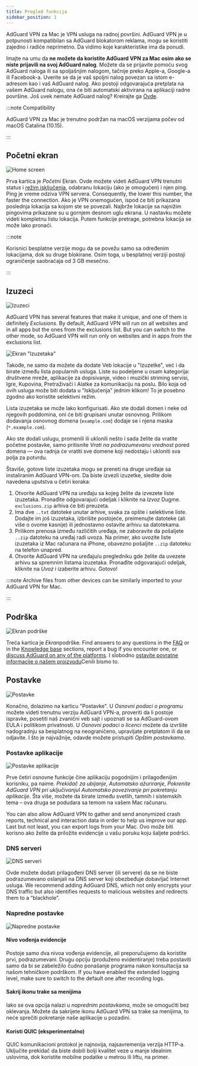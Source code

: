 ```yaml
---
title: Pregled funkcija
sidebar_position: 1
---
```


AdGuard VPN za Mac je VPN usluga na radnoj površini. AdGuard VPN je u potpunosti kompatibilan sa AdGuard blokatorom reklama, mogu se koristiti zajedno i radiće neprimetno. Da vidimo koje karakteristike ima da ponudi.

Imajte na umu da **ne možete da koristite AdGuard VPN za Mac osim ako se niste prijavili na svoj AdGuard nalog**. Možete da se prijavite pomoću svog AdGuard naloga ili sa spoljašnjim nalogom, tačnije preko Apple-a, Google-a ili Facebook-a. Uverite se da je vaš spoljni nalog povezan sa istom e-adresom kao i vaš AdGuard nalog. Ako postoji odgovarajuća pretplata na vašem AdGuard nalogu, ona će biti automatski aktivirana na aplikaciji radne površine. Još uvek nemate AdGuard nalog? Kreirajte ga [Ovde](https://auth.adguard.com/registration.html).

:::note Compatibility

AdGuard VPN za Mac je trenutno podržan na macOS verzijama počev od macOS Catalina (10.15).

:::

## Početni ekran

![Home screen](https://cdn.adguardvpn.com/content/kb/vpn/mac/main_en.png)

Prva kartica je *Početni* Ekran. Ovde možete videti AdGuard VPN trenutni status i [režim isključenja](#exclusions), odabranu lokaciju (ako je omogućen) i njen ping. Ping je vreme odziva VPN servera. Consequently, the lower this number, the faster the connection. Ako je VPN onemogućen, ispod će biti prikazana poslednja lokacija sa kojom ste se povezali. Najbrže lokacije sa najnižim pingovima prikazane su u gornjem desnom uglu ekrana. U nastavku možete videti kompletnu listu lokacija. Putem funkcije pretrage, potrebna lokacija se može lako pronaći.

:::note

Korisnici besplatne verzije mogu da se povežu samo sa određenim lokacijama, dok su druge blokirane. Osim toga, u besplatnoj verziji postoji ograničenje saobraćaja od 3 GB mesečno.

:::

## Izuzeci

![Izuzeci](https://cdn.adguardvpn.com/content/kb/vpn/mac/exclusions_en.png)

AdGuard VPN has several features that make it unique, and one of them is definitely *Exclusions*. By default, AdGuard VPN will run on all websites and in all apps but the ones from the exclusions list. But you can switch to the other mode, so AdGuard VPN will run only on websites and in apps from the exclusions list.

![Ekran "Izuzetaka"](https://cdn.adguardvpn.com/content/kb/vpn/mac/services_en.png)

Takođe, ne samo da možete da dodate Veb lokacije u "Izuzetke", već i da birate između lista popularnih usluga. Liste su podeljene u osam kategorija: društvene mreže, aplikacije za dopisivanje, video i muzički striming servisi, Igre, Kupovina, Pretraživači i Alatke za komunikaciju na poslu. Bilo koja od ovih usluga može biti dodata u "Isključenja" jednim klikom! To je posebno zgodno ako koristite selektivni režim.

Lista izuzetaka se može lako konfigurisati. Ako ste dodali domen i neke od njegovih poddomina, oni će biti grupisani unutar osnovnog. Prilikom dodavanja osnovnog domena (`example.com`) dodaje se i njena maska (`*.example.com`).

Ako ste dodali uslugu, promenili ili uklonili nešto i sada želite da vratite početne postavke, samo pritisnite *Vrati na podrazumevanu vrednost* pored domena — ova radnja će vratiti sve domene koji nedostaju i ukloniti sva polja za potvrdu.

Štaviše, gotove liste izuzetaka mogu se preneti na druge uređaje sa instaliranim AdGuard VPN-om. Da biste izvezli izuzetke, sledite dole navedena uputstva u četiri koraka:

1. Otvorite AdGuard VPN na uređaju sa kojeg želite da izvezete liste izuzetaka. Pronađite odgovarajući odeljak i kliknite na *Izvoz* Dugme. `exclusions.zip` arhiva će biti preuzeta.
2. Ima dve `..txt` datoteke unutar arhive, svaka za opšte i selektivne liste. Dodajte im još izuzetaka, izbrišite postojeće, preimenujte datoteke (ali više o ovome kasnije) ili jednostavno ostavite arhivu sa datotekama.
3. Prilikom prenosa između različitih uređaja, ne zaboravite da pošaljete `..zip` datoteku na uređaj radi uvoza. Na primer, ako uvozite liste izuzetaka iz Mac računara na iPhone, obavezno pošaljite `..zip` datoteku na telefon unapred.
4. Otvorite AdGuard VPN na uređaju/u pregledniku gde želite da uvezete arhivu sa spremnim listama izuzetaka. Pronađite odgovarajući odeljak, kliknite na *Uvoz* i izaberite arhivu. Gotovo!

:::note Archive files from other devices can be similarly imported to your AdGuard VPN for Mac.

:::

## Podrška

![Ekran podrške](https://cdn.adguardvpn.com/content/kb/vpn/mac/support_en.png)

Treća kartica je *Ekran*podrške. Find answers to any questions in the [FAQ](https://adguard-vpn.com/welcome.html#faq) or in the [Knowledge base](/) sections, report a bug if you encounter one, or [discuss AdGuard on any of the platforms](https://adguard.com/discuss.html). I slobodno [ostavite povratne informacije o našem proizvodu](https://surveys.adguard.com/vpn_mac/form.html)Cenili bismo to.

## Postavke

![Postavke](https://cdn.adguardvpn.com/content/kb/vpn/mac/settings_en.png)

Konačno, dolazimo na karticu "Postavke". U *Osnovni podaci o programu* možete videti trenutnu verziju AdGuard VPN-a, proveriti da li postoje ispravke, posetiti naš zvanični veb sajt i upoznati se sa AdGuard-ovom EULA i politikom privatnosti. U *Osnovni podaci o licenci* možete da izvršite nadogradnju sa besplatnog na neograničeno, upravljate pretplatom ili da se odjavite. I što je najvažnije, odavde možete pristupiti *Opštim postavkama*.

### Postavke aplikacije

![Postavke aplikacije](https://cdn.adguardvpn.com/content/kb/vpn/mac/general-settings_en.png)

Prve četiri osnovne funkcije čine aplikaciju pogodnijim i prilagođenijim korisniku, pa naime. *Prekidač za ubijanje*, *Automatsko ažuriranje*, *Pokrenite AdGuard VPN pri uključivanju*I *Automatsko povezivanje pri pokretanju aplikacije*. Šta više, možete da birate između svetlih, tamnih i sistemskih tema – ova druga se podudara sa temom na vašem Mac računaru.

You can also allow AdGuard VPN to gather and send anonymized crash reports, technical and interaction data in order to help us improve our app. Last but not least, you can export logs from your Mac. Ovo može biti korisno ako želite da priložite evidencije u vašu poruku koju šaljete podršci.

### DNS serveri

![DNS serveri](https://cdn.adguardvpn.com/content/kb/vpn/mac/dns_en.png)

Ovde možete dodati prilagođeni DNS server (ili servere) da se ne biste podrazumevano oslanjali na DNS server koji obezbeđuje dobavljač Internet usluga. We recommend adding AdGuard DNS, which not only encrypts your DNS traffic but also identifies requests to malicious websites and redirects them to a “blackhole”.

### Napredne postavke

![Napredne postavke](https://cdn.adguardvpn.com/content/kb/vpn/mac/advanced-settings_en.png)

#### Nivo vođenja evidencije

Postoje samo dva nivoa vođenja evidencije, ali preporučujemo da koristite prvi, podrazumevani. Drugu opciju (produženo evidentiranje) treba postaviti samo da bi se zabeležilo čudno ponašanje programa nakon konsultacija sa našom tehničkom podrškom. If you have enabled the extended logging level, make sure to switch to the default one after recording logs.

#### Sakrij ikonu trake sa menijima

Iako se ova opcija nalazi u *naprednim postavkama*, može se omogućiti bez oklevanja. Možete da sakrijete ikonu AdGuard VPN sa trake sa menijima, to neće sprečiti pokretanje naše aplikacije u pozadini.

#### Koristi QUIC (eksperimentalno)

QUIC komunikacioni protokol je najnovija, najsavremenija verzija HTTP-a. Uključite prekidač da biste dobili bolji kvalitet veze u manje idealnim uslovima, dok koristite mobilne podatke u metrou ili liftu, na primer.
